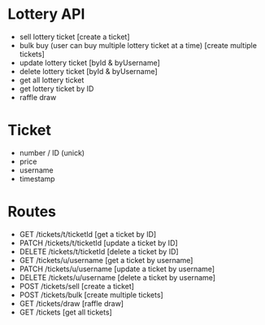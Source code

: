 # Lottery API

- sell lottery ticket [create a ticket]
- bulk buy (user can buy multiple lottery ticket at a time) [create multiple tickets]
- update lottery ticket [byId & byUsername]
- delete lottery ticket [byId & byUsername]
- get all lottery ticket
- get lottery ticket by ID
- raffle draw

# Ticket

- number / ID (unick)
- price
- username
- timestamp

# Routes

- GET /tickets/t/ticketId [get a ticket by ID]
- PATCH /tickets/t/ticketId [update a ticket by ID]
- DELETE /tickets/t/ticketId [delete a ticket by ID]
- GET /tickets/u/username [get a ticket by username]
- PATCH /tickets/u/username [update a ticket by username]
- DELETE /tickets/u/username [delete a ticket by username]
- POST /tickets/sell [create a ticket]
- POST /tickets/bulk [create multiple tickets]
- GET /tickets/draw [raffle draw]
- GET /tickets [get all tickets]

